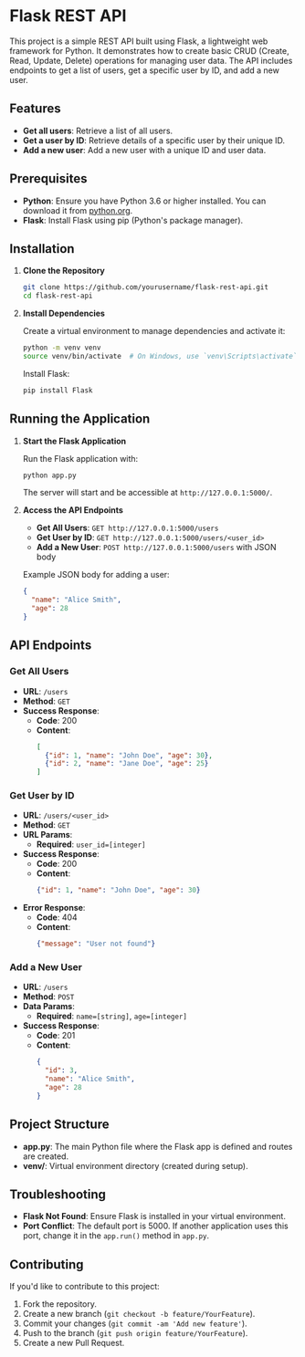 
# Flask REST API

This project is a simple REST API built using Flask, a lightweight web framework for Python. It demonstrates how to create basic CRUD (Create, Read, Update, Delete) operations for managing user data. The API includes endpoints to get a list of users, get a specific user by ID, and add a new user.

## Features

- **Get all users**: Retrieve a list of all users.
- **Get a user by ID**: Retrieve details of a specific user by their unique ID.
- **Add a new user**: Add a new user with a unique ID and user data.

## Prerequisites

- **Python**: Ensure you have Python 3.6 or higher installed. You can download it from [python.org](https://www.python.org/downloads/).
- **Flask**: Install Flask using pip (Python's package manager).

## Installation

1. **Clone the Repository**

   ```bash
   git clone https://github.com/yourusername/flask-rest-api.git
   cd flask-rest-api
   ```

2. **Install Dependencies**

   Create a virtual environment to manage dependencies and activate it:

   ```bash
   python -m venv venv
   source venv/bin/activate  # On Windows, use `venv\Scripts\activate`
   ```

   Install Flask:

   ```bash
   pip install Flask
   ```

## Running the Application

1. **Start the Flask Application**

   Run the Flask application with:

   ```bash
   python app.py
   ```

   The server will start and be accessible at `http://127.0.0.1:5000/`.

2. **Access the API Endpoints**

   - **Get All Users**: `GET http://127.0.0.1:5000/users`
   - **Get User by ID**: `GET http://127.0.0.1:5000/users/<user_id>`
   - **Add a New User**: `POST http://127.0.0.1:5000/users` with JSON body
   
   Example JSON body for adding a user:

   ```json
   {
     "name": "Alice Smith",
     "age": 28
   }
   ```

## API Endpoints

### Get All Users

- **URL**: `/users`
- **Method**: `GET`
- **Success Response**:
  - **Code**: 200
  - **Content**:
    ```json
    [
      {"id": 1, "name": "John Doe", "age": 30},
      {"id": 2, "name": "Jane Doe", "age": 25}
    ]
    ```

### Get User by ID

- **URL**: `/users/<user_id>`
- **Method**: `GET`
- **URL Params**: 
  - **Required**: `user_id=[integer]`
- **Success Response**:
  - **Code**: 200
  - **Content**:
    ```json
    {"id": 1, "name": "John Doe", "age": 30}
    ```
- **Error Response**:
  - **Code**: 404
  - **Content**:
    ```json
    {"message": "User not found"}
    ```

### Add a New User

- **URL**: `/users`
- **Method**: `POST`
- **Data Params**: 
  - **Required**: `name=[string]`, `age=[integer]`
- **Success Response**:
  - **Code**: 201
  - **Content**:
    ```json
    {
      "id": 3,
      "name": "Alice Smith",
      "age": 28
    }
    ```

## Project Structure

- **app.py**: The main Python file where the Flask app is defined and routes are created.
- **venv/**: Virtual environment directory (created during setup).

## Troubleshooting

- **Flask Not Found**: Ensure Flask is installed in your virtual environment.
- **Port Conflict**: The default port is 5000. If another application uses this port, change it in the `app.run()` method in `app.py`.

## Contributing

If you'd like to contribute to this project:

1. Fork the repository.
2. Create a new branch (`git checkout -b feature/YourFeature`).
3. Commit your changes (`git commit -am 'Add new feature'`).
4. Push to the branch (`git push origin feature/YourFeature`).
5. Create a new Pull Request.
